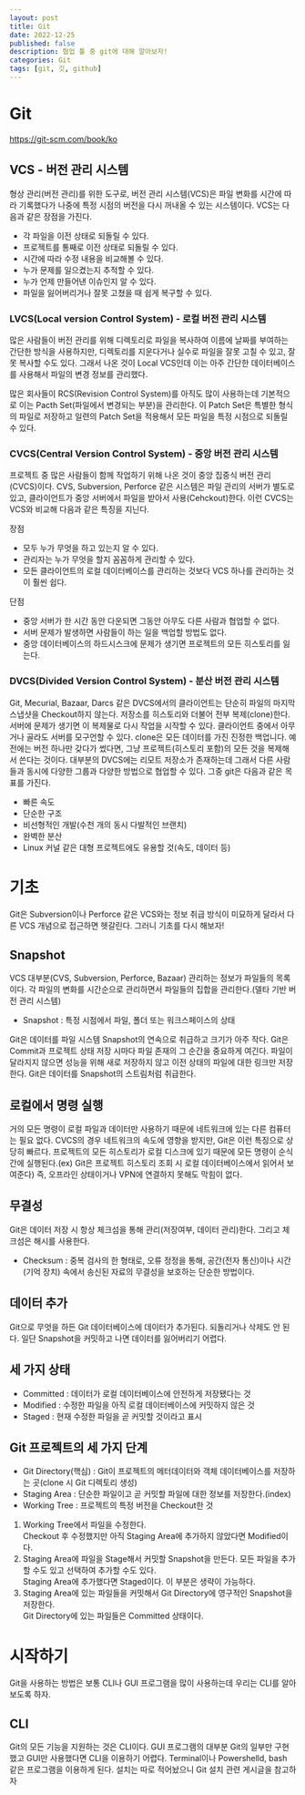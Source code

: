 ```yaml
---
layout: post
title: Git
date: 2022-12-25
published: false
description: 협업 툴 중 git에 대해 알아보자!
categories: Git
tags: [git, 깃, github]
---
```

# Git
https://git-scm.com/book/ko
## VCS - 버전 관리 시스템
형상 관리(버전 관리)를 위한 도구로, 버전 관리 시스템(VCS)은 파일 변화를 시간에 따라 기록했다가 나중에 특정 시점의 버전을 다시 꺼내올 수 있는 시스템이다. VCS는 다음과 같은 장점을 가진다.  

- 각 파일을 이전 상태로 되돌릴 수 있다.
- 프로젝트를 통째로 이전 상태로 되돌릴 수 있다.
- 시간에 따라 수정 내용을 비교해볼 수 있다.
- 누가 문제를 일으켰는지 추적할 수 있다.
- 누가 언제 만들어낸 이슈인지 알 수 있다.
- 파일을 잃어버리거나 잘못 고쳤을 때 쉽게 복구할 수 있다.

### LVCS(Local version Control System) - 로컬 버전 관리 시스템
많은 사람들이 버전 관리를 위해 디렉토리로 파일을 복사하여 이름에 날짜를 부여하는 간단한 방식을 사용하지만, 디렉토리를 지운다거나 실수로 파일을 잘못 고칠 수 있고, 잘못 복사할 수도 있다. 그래서 나온 것이 Local VCS인데 이는 아주 간단한 데이터베이스를 사용해서 파일의 변경 정보를 관리했다.  

많은 회사들이 RCS(Revision Control System)를 아직도 많이 사용하는데 기본적으로 이는 Pacth Set(파일에서 변경되는 부분)을 관리한다. 이 Patch Set은 특별한 형식의 파일로 저장하고 일련의 Patch Set을 적용해서 모든 파일을 특정 시점으로 되돌릴 수 있다.  

### CVCS(Central Version Control System) - 중앙 버전 관리 시스템
프로젝트 중 많은 사람들이 함께 작업하기 위해 나온 것이 중앙 집중식 버전 관리(CVCS)이다. CVS, Subversion, Perforce 같은 시스템은 파일 관리의 서버가 별도로 있고, 클라이언트가 중앙 서버에서 파일을 받아서 사용(Cehckout)한다. 이런 CVCS는 VCS와 비교해 다음과 같은 특징을 지닌다.

장점  
- 모두 누가 무엇을 하고 있는지 알 수 있다.
- 관리자는 누가 무엇을 할지 꼼꼼하게 관리할 수 있다.
- 모든 클라이언트의 로컬 데이터베이스를 관리하는 것보다 VCS 하나를 관리하는 것이 훨씬 쉽다.

단점  
- 중앙 서버가 한 시간 동안 다운되면 그동안 아무도 다른 사람과 협업할 수 없다.
- 서버 문제가 발생하면 사람들이 하는 일을 백업할 방법도 없다.
- 중앙 데이터베이스의 하드시스크에 문제가 생기면 프로젝트의 모든 히스토리를 잃는다.

### DVCS(Divided Version Control System) - 분산 버전 관리 시스템
Git, Mecurial, Bazaar, Darcs 같은 DVCS에서의 클라이언트는 단순히 파일의 마지막 스냅샷을 Checkout하지 않는다. 저장소를 히스토리와 더불어 전부 복제(clone)한다. 서버에 문제가 생기면 이 복제물로 다시 작업을 시작할 수 있다. 클라이언트 중에서 아무거나 골라도 서버를 모구언할 수 있다. clone은 모든 데이터를 가진 진정한 백업니다. 예전에는 버전 하나만 갖다가 썼다면, 그냥 프로젝트(히스토리 포함)의 모든 것을 복제해서 쓴다는 것이다. 대부분의 DVCS에는 리모트 저장소가 존재하는데 그래서 다른 사람들과 동시에 다양한 그룹과 다양한 방법으로 협업할 수 있다. 그중 git은 다음과 같은 목표를 가진다.
- 빠른 속도
- 단순한 구조
- 비선형적인 개발(수천 개의 동시 다발적인 브랜치)
- 완벽한 분산
- Linux 커널 같은 대형 프로젝트에도 유용할 것(속도, 데이터 등)

# 기초
Git은 Subversion이나 Perforce 같은 VCS와는 정보 취급 방식이 미묘하게 달라서 다른 VCS 개념으로 접근하면 헷갈린다. 그러니 기초를 다시 해보자!
## Snapshot
VCS 대부분(CVS, Subversion, Perforce, Bazaar) 관리하는 정보가 파일들의 목록이다. 각 파일의 변화를 시간순으로 관리하면서 파일들의 집합을 관리한다.(델타 기반 버전 관리 시스템)  
- Snapshot : 특정 시점에서 파일, 폴더 또는 워크스페이스의 상태

Git은 데이터를 파일 시스템 Snapshot의 연속으로 취급하고 크기가 아주 작다. Git은 Commit과 프로젝트 상태 저장 시마다 파일 존재의 그 순간을 중요하게 여긴다. 파일이 달라지지 않으면 성능을 위해 새로 저장하지 않고 이전 상태의 파일에 대한 링크만 저장한다. Git은 데이터를 Snapshot의 스트림처럼 취급한다.
## 로컬에서 명령 실행
거의 모든 명령이 로컬 파일과 데이터만 사용하기 때문에 네트워크에 있는 다른 컴퓨터는 필요 없다. CVCS의 경우 네트워크의 속도에 영향을 받지만, Git은 이런 특징으로 상당히 빠르다. 프로젝트의 모든 히스토리가 로컬 디스크에 있기 때문에 모든 명령이 순식간에 실행된다.(ex) Git은 프로젝트 히스토리 조회 시 로컬 데이터베이스에서 읽어서 보여준다) 즉, 오프라인 상태이거나 VPN에 연결하지 못해도 막힘이 없다.
## 무결성
Git은 데이터 저장 시 항상 체크섬을 통해 관리(저장여부, 데이터 관리)한다. 그리고 체크섬은 해시를 사용한다.
- Checksum : 중복 검사의 한 형태로, 오류 정정을 통해, 공간(전자 통신)이나 시간(기억 장치) 속에서 송신된 자료의 무결성을 보호하는 단순한 방법이다.
## 데이터 추가
Git으로 무엇을 하든 Git 데이터베이스에 데이터가 추가된다. 되돌리거나 삭제도 안 된다. 일단 Snapshot을 커밋하고 나면 데이터를 잃어버리기 어렵다.
## 세 가지 상태
- Committed : 데이터가 로컬 데이터베이스에 안전하게 저장됐다는 것
- Modified : 수정한 파일을 아직 로컬 데이터베이스에 커밋하지 않은 것
- Staged : 현재 수정한 파일을 곧 커밋할 것이라고 표시  
## Git 프로젝트의 세 가지 단계
- Git Directory(핵심) : Git이 프로젝트의 메터데이터와 객체 데이터베이스를 저장하는 곳(clone 시 Git 디렉토리 생성)
- Staging Area : 단순한 파일이고 곧 커밋할 파일에 대한 정보를 저장한다.(index)
- Working Tree : 프로젝트의 특정 버전을 Checkout한 것

1. Working Tree에서 파일을 수정한다.  
Checkout 후 수정했지만 아직 Staging Area에 추가하지 않았다면 Modified이다.
2. Staging Area에 파일을 Stage해서 커밋할 Snapshot을 만든다. 모든 파일을 추가할 수도 있고 선택하여 추가할 수도 있다.  
Staging Area에 추가했다면 Staged이다. 이 부분은 생략이 가능하다.
3. Staging Area에 있는 파일들을 커밋해서 Git Directory에 영구적인 Snapshot을 저장한다.  
Git Directory에 있는 파일들은 Committed 상태이다.

# 시작하기
Git을 사용하는 방법은 보통 CLI나 GUI 프로그램을 많이 사용하는데 우리는 CLI를 알아보도록 하자.
## CLI
Git의 모든 기능을 지원하는 것은 CLI이다. GUI 프로그램의 대부분 Git의 일부만 구현했고 GUI만 사용했다면 CLI을 이용하기 어렵다. Terminal이나 Powershelld, bash 같은 프로그램을 이용하게 된다. 설치는 따로 적어놨으니 Git 설치 관련 게시글을 참고하자